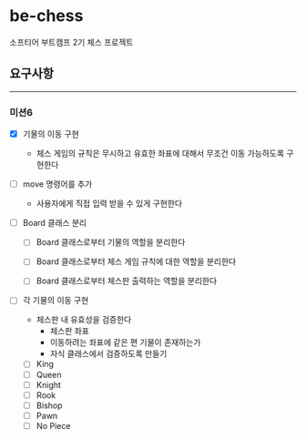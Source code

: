 # be-chess
소프티어 부트캠프 2기 체스 프로젝트



## 요구사항

----

### 미션6
  - [x] 기물의 이동 구현
    - 체스 게임의 규칙은 무시하고 유효한 좌표에 대해서 무조건 이동 가능하도록 구현한다


  - [ ] move 명령어를 추가
    - 사용자에게 직접 입력 받을 수 있게 구현한다


 - [ ] Board 클래스 분리
   - [ ] Board 클래스로부터 기물의 역할을 분리한다
   - [ ] Board 클래스로부터 체스 게임 규칙에 대한 역할을 분리한다
   - [ ] Board 클래스로부터 체스판 출력하는 역할을 분리한다


- [ ] 각 기물의 이동 구현
  - 체스판 내 유효성을 검증한다
    - 체스판 좌표
    - 이동하려는 좌표에 같은 편 기물이 존재하는가
    - 자식 클래스에서 검증하도록 만들기
  - [ ] King 
  - [ ] Queen
  - [ ] Knight
  - [ ] Rook
  - [ ] Bishop
  - [ ] Pawn
  - [ ] No Piece
